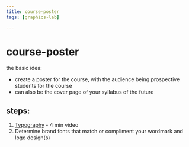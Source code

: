 ```yaml
---
title: course-poster
tags: [graphics-lab]

---
```


# course-poster

the basic idea:
* create a poster for the course, with the audience being prospective students for the course
* can also be the cover page of your syllabus of the future

## steps:

1. [Typography](https://www.linkedin.com/learning/brand-design-foundations/typography?resume=false&u=2194065) - 4 min video
2. Determine brand fonts that match or compliment your wordmark and logo design(s)